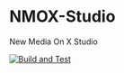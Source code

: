 # NMOX-Studio
New Media On X Studio

[![Build and Test](https://github.com/NMOX/NMOX-Studio/actions/workflows/build-and-test.yml/badge.svg)](https://github.com/NMOX/NMOX-Studio/actions/workflows/build-and-test.yml)
